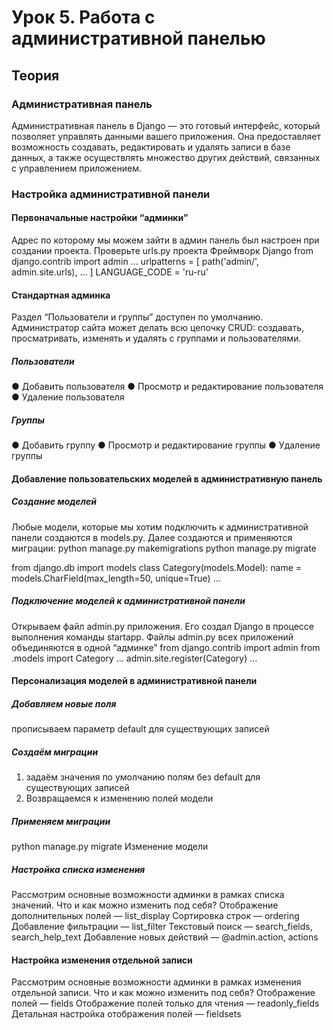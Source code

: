 # Урок 5. Работа с административной панелью

## Теория

### Административная панель

Административная панель в Django — это готовый
интерфейс, который позволяет управлять данными
вашего приложения. Она предоставляет
возможность создавать, редактировать и удалять
записи в базе данных, а также осуществлять
множество других действий, связанных с
управлением приложением.

### Настройка административной панели

#### Первоначальные настройки “админки”

Адрес по которому мы можем зайти в админ панель был настроен
при создании проекта. Проверьте urls.py проекта
Фреймворк Django
from django.contrib import admin
...
urlpatterns = [
path('admin/', admin.site.urls),
...
]
LANGUAGE_CODE = 'ru-ru'

#### Стандартная админка

Раздел “Пользователи и группы” доступен по умолчанию. Администратор сайта может делать всю цепочку
CRUD: создавать, просматривать, изменять и удалять с группами и пользователями.

##### Пользователи

● Добавить пользователя
● Просмотр и редактирование
пользователя
● Удаление пользователя

##### Группы

● Добавить группу
● Просмотр и редактирование
группы
● Удаление группы

#### Добавление пользовательских моделей в административную панель

##### Создание моделей

Любые модели, которые мы хотим подключить к административной панели
создаются в models.py. Далее создаются и применяются миграции:
python manage.py makemigrations
python manage.py migrate

from django.db import models
class Category(models.Model):
name = models.CharField(max_length=50, unique=True)
...

##### Подключение моделей к административной панели

Открываем файл admin.py приложения. Его создал Django в процессе выполнения
команды startapp. Файлы admin.py всех приложений объединяются в одной “админке”
from django.contrib import admin
from .models import Category
...
admin.site.register(Category)
...

#### Персонализация моделей в административной панели

##### Добавляем новые поля

прописываем параметр default
для существующих записей

##### Создаём миграции

1) задаём значения по умолчанию
   полям без default для
   существующих записей
2) Возвращаемся к изменению
   полей модели

##### Применяем миграции

python manage.py migrate
Изменение модели

##### Настройка списка изменения

Рассмотрим основные возможности админки в рамках списка значений.
Что и как можно изменить под себя?
Отображение дополнительных полей — list_display
Сортировка строк — ordering
Добавление фильтрации — list_filter
Текстовый поиск — search_fields, search_help_text
Добавление новых действий — @admin.action, actions

#### Настройка изменения отдельной записи

Рассмотрим основные возможности админки в рамках изменения отдельной
записи. Что и как можно изменить под себя?
Отображение полей — fields
Отображение полей только для чтения — readonly_fields
Детальная настройка отображения полей — fieldsets